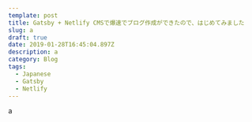 ```yaml
---
template: post
title: Gatsby + Netlify CMSで爆速でブログ作成ができたので、はじめてみました
slug: a
draft: true
date: 2019-01-28T16:45:04.897Z
description: a
category: Blog
tags:
  - Japanese
  - Gatsby
  - Netlify
---
```

a
